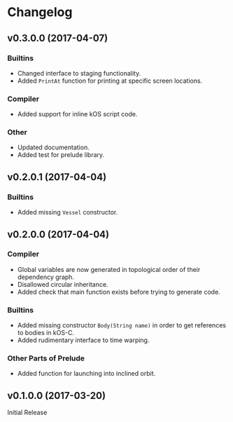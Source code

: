 # Changelog

## v0.3.0.0 (2017-04-07)

### Builtins

- Changed interface to staging functionality.
- Added `PrintAt` function for printing at specific screen locations.

### Compiler

- Added support for inline kOS script code.

### Other

- Updated documentation.
- Added test for prelude library.

## v0.2.0.1 (2017-04-04)

### Builtins

- Added missing `Vessel` constructor.

## v0.2.0.0 (2017-04-04)

### Compiler

- Global variables are now generated in topological order of their dependency graph.
- Disallowed circular inheritance.
- Added check that main function exists before trying to generate code.

### Builtins

- Added missing constructor `Body(String name)` in order to get references to bodies in kOS-C.
- Added rudimentary interface to time warping.

### Other Parts of Prelude

- Added function for launching into inclined orbit.

## v0.1.0.0 (2017-03-20)

Initial Release
